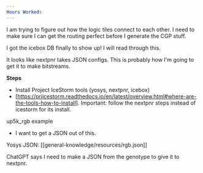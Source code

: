 ```yaml
---
Hours Worked:
---
```

I am trying to figure out how the logic tiles connect to each other. I need to make sure I can get the routing perfect before I generate the CGP stuff.

I got the icebox DB finally to show up! I will read through this.

It looks like nextpnr takes JSON configs. This is probably how I'm going to get it to make bitstreams.

**Steps**

- Install Project IceStorm tools (yosys, nextpnr, icebox)
- [https://prjicestorm.readthedocs.io/en/latest/overview.html#where-are-the-tools-how-to-install]. Important: follow the nextpnr steps instead of icestorm for its install.

up5k_rgb example
- I want to get a JSON out of this.

Yosys JSON: [[general-knowledge/resources/rgb.json]]


ChatGPT says I need to make a JSON from the genotype to give it to nextpnr.